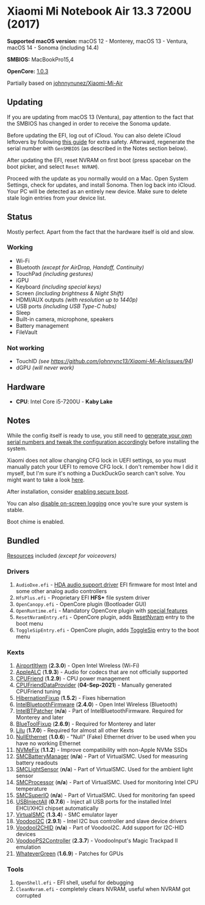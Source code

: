# Xiaomi Mi Notebook Air 13.3 7200U (2017)

**Supported macOS version:** macOS 12 - Monterey, macOS 13 - Ventura, macOS 14 - Sonoma (including 14.4)

**SMBIOS:** MacBookPro15,4

**OpenCore:** [1.0.3](https://github.com/acidanthera/OpenCorePkg/releases/tag/1.0.3)

Partially based on [johnnynunez/Xiaomi-Mi-Air](https://github.com/johnnynunez/Xiaomi-Mi-Air)

## Updating

If you are updating from macOS 13 (Ventura), pay attention to the fact that the SMBIOS has changed in order to receive the Sonoma update.

Before updating the EFI, log out of iCloud. You can also delete iCloud leftovers by following [this guide](https://dortania.github.io/OpenCore-Post-Install/universal/iservices.html#clean-out-old-attempts) for extra safety. Afterward, regenerate the serial number with `GenSMBIOS` (as described in the Notes section below).

After updating the EFI, reset NVRAM on first boot (press spacebar on the boot picker, and select `Reset NVRAM`).

Proceed with the update as you normally would on a Mac. Open System Settings, check for updates, and install Sonoma. Then log back into iCloud. Your PC will be detected as an entirely new device. Make sure to delete stale login entries from your device list.

## Status

Mostly perfect. Apart from the fact that the hardware itself is old and slow.

### Working

- Wi-Fi
- Bluetooth _(except for AirDrop, Handoff, Continuity)_
- TouchPad _(including gestures)_
- iGPU
- Keyboard _(including special keys)_
- Screen _(including brightness & Night Shift)_
- HDMI/AUX outputs _(with resolution up to 1440p)_
- USB ports _(including USB Type-C hubs)_
- Sleep
- Built-in camera, microphone, speakers
- Battery management
- FileVault

### Not working

- TouchID _(see <https://github.com/johnnync13/Xiaomi-Mi-Air/issues/94>)_
- dGPU _(will never work)_

## Hardware

- **CPU**: Intel Core i5-7200U - **Kaby Lake**

## Notes

While the config itself is ready to use, you still need to [generate your own serial numbers and tweak the configuration accordingly](https://dortania.github.io/OpenCore-Post-Install/universal/iservices.html#using-gensmbios) before installing the system.

Xiaomi does not allow changing CFG lock in UEFI settings, so you must manually patch your UEFI to remove CFG lock. I don't remember how I did it myself, but I'm sure it's nothing a DuckDuckGo search can't solve. You might want to take a look [here](https://github.com/johnnynunez/Xiaomi-Mi-Air/tree/master/BIOS).

After installation, consider [enabling secure boot](https://dortania.github.io/OpenCore-Post-Install/universal/security/applesecureboot.html#dmgloading).

You can also [disable on-screen logging](https://dortania.github.io/OpenCore-Install-Guide/troubleshooting/debug.html#config-changes) once you’re sure your system is stable.

Boot chime is enabled.

## Bundled

[Resources](https://github.com/acidanthera/OcBinaryData) included _(except for voiceovers)_

### Drivers

1) `AudioDxe.efi` - [HDA audio support driver](https://dortania.github.io/docs/latest/Configuration.html#audiodxe) EFI firmware for most Intel and some other analog audio controllers
2) `HfsPlus.efi` - Proprietary EFI **HFS+** file system driver
3) `OpenCanopy.efi` - OpenCore plugin (Bootloader GUI)
4) `OpenRuntime.efi` - Mandatory OpenCore plugin with [special features](https://dortania.github.io/docs/latest/Configuration.html#openruntime)
5) `ResetNvramEntry.efi` - OpenCore plugin, adds [ResetNvram](https://dortania.github.io/docs/latest/Configuration.html#resetnvramentry) entry to the boot menu
6) `ToggleSipEntry.efi` - OpenCore plugin, adds [ToggleSip](https://dortania.github.io/docs/latest/Configuration.html#togglesipentry) entry to the boot menu

### Kexts

1) [AirportItlwm](https://github.com/OpenIntelWireless/itlwm) (**2.3.0**) - Open Intel Wireless (Wi-Fi)
2) [AppleALC](https://github.com/acidanthera/AppleALC) (**1.9.3**) - Audio for codecs that are not officially supported
3) [CPUFriend](https://github.com/acidanthera/CPUFriend) (**1.2.9**) - CPU power management
4) [CPUFriendDataProvider](https://github.com/corpnewt/CPUFriendFriend) (**04-Sep-2021**) - Manually generated CPUFriend tuning
5) [HibernationFixup](https://github.com/acidanthera/HibernationFixup) (**1.5.2**) - Fixes hibernation
6) [IntelBluetoothFirmware](https://github.com/OpenIntelWireless/IntelBluetoothFirmware) (**2.4.0**) - Open Intel Wireless (Bluetooth)
7) [IntelBTPatcher](https://github.com/OpenIntelWireless/IntelBluetoothFirmware) (**n/a**) - Part of IntelBluetoothFirmware. Required for Monterey and later
8) [BlueToolFixup](https://github.com/acidanthera/BrcmPatchRAM) (**2.6.9**) - Required for Monterey and later
9) [Lilu](https://github.com/acidanthera/Lilu) (**1.7.0**) - Required for almost all other Kexts
10) [NullEthernet](https://bitbucket.org/RehabMan/os-x-null-ethernet) (**1.0.6**) - "Null" (Fake) Ethernet driver to be used when you have no working Ethernet
11) [NVMeFix](https://github.com/acidanthera/NVMeFix) (**1.1.2**) - Improve compatibility with non-Apple NVMe SSDs
12) [SMCBatteryManager](https://github.com/acidanthera/VirtualSMC) (**n/a**) - Part of VirtualSMC. Used for measuring battery readouts
13) [SMCLightSensor](https://github.com/acidanthera/VirtualSMC) (**n/a**) - Part of VirtualSMC. Used for the ambient light sensor
14) [SMCProcessor](https://github.com/acidanthera/VirtualSMC) (**n/a**) - Part of VirtualSMC. Used for monitoring Intel CPU temperature
15) [SMCSuperIO](https://github.com/acidanthera/VirtualSMC) (**n/a**) - Part of VirtualSMC. Used for monitoring fan speed
16) [USBInjectAll](https://github.com/Sniki/OS-X-USB-Inject-All) (**0.7.6**) - Inject all USB ports for the installed Intel EHCI/XHCI chipset automatically
17) [VirtualSMC](https://github.com/acidanthera/VirtualSMC) (**1.3.4**) - SMC emulator layer
18) [VoodooI2C](https://github.com/VoodooI2C/VoodooI2C) (**2.9.1**) - Intel I2C bus controller and slave device drivers
19) [VoodooI2CHID](https://github.com/VoodooI2C/VoodooI2C) (**n/a**) - Part of VoodooI2C. Add support for I2C-HID devices
20) [VoodooPS2Controller](https://github.com/acidanthera/VoodooPS2) (**2.3.7**) - VoodooInput's Magic Trackpad II emulation
21) [WhateverGreen](https://github.com/acidanthera/WhateverGreen) (**1.6.9**) - Patches for GPUs

### Tools

1) `OpenShell.efi` - EFI shell, useful for debugging
2) `CleanNvram.efi` - completely clears NVRAM, useful when NVRAM got corrupted
